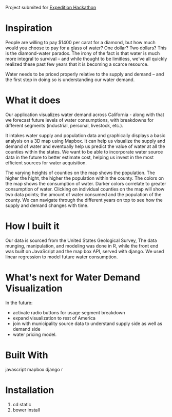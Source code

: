 Project submited for [Expedition Hackathon](https://expeditionhacks-nyc-4255.devpost.com/)

# Inspiration

People are willing to pay $1400 per carat for a diamond, but how much would you choose to pay for a glass of water? One dollar? Two dollars? This is the diamond-water paradox. The irony of the fact is that water is much more integral to survival – and while thought to be limitless, we’ve all quickly realized these past few years that it is becoming a scarce resource.

Water needs to be priced properly relative to the supply and demand – and the first step in doing so is understanding our water demand.

# What it does

Our application visualizes water demand across California - along with that we forecast future levels of water consumptions, with breakdowns for different segments (industrial, personal, livestock, etc.).

It intakes water supply and population data and graphically displays a basic analysis on a 3D map using Mapbox. It can help us visualize the supply and demand of water and eventually help us predict the value of water at all the counties within the states. We want to be able to incorporate water source data in the future to better estimate cost, helping us invest in the most efficient sources for water acquisition. 

The varying heights of counties on the map shows the population. The higher the hight, the higher the population within the county.
The colors on the map shows the consumption of water. Darker colors correlate to greater consumption of water.
Clicking on individual counties on the map will show two data points; the amount of water consumed and the population of the county.
We can navigate through the different years on top to see how the supply and demand changes with time.

# How I built it

Our data is sourced from the United States Geological Survey, The data munging, manipulation, and modeling was done in R, while the front end was built on JavaScript and the map box API, served with django. We used linear regression to model future water consumption.

# What's next for Water Demand Visualization

In the future:
* activate radio buttons for usage segment breakdown
* expand visualization to rest of America
* join with municipality source data to understand supply side as well as demand side
* water pricing model.

# Built With

javascript
mapbox
django
r

# Installation

1. cd static
2. bower install
